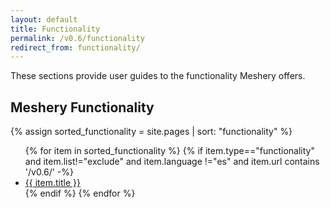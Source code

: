 ```yaml
---
layout: default
title: Functionality
permalink: /v0.6/functionality
redirect_from: functionality/
---
```


These sections provide user guides to the functionality Meshery offers.
## Meshery Functionality

{% assign sorted_functionality = site.pages | sort: "functionality" %}

<ul>
    {% for item in sorted_functionality %}
    {% if item.type=="functionality" and item.list!="exclude" and item.language !="es" and item.url contains '/v0.6/'  -%}
      <li><a href="{{ site.baseurl }}{{ item.url }}">{{ item.title }}</a></li>
      {% endif %}
    {% endfor %}
</ul>

<!-- {% include toc.html page=functionality %} -->

<!-- {:toc} -->
